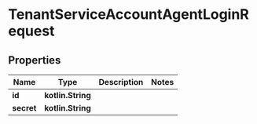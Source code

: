 
# TenantServiceAccountAgentLoginRequest

## Properties
Name | Type | Description | Notes
------------ | ------------- | ------------- | -------------
**id** | **kotlin.String** |  | 
**secret** | **kotlin.String** |  | 



